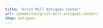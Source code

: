 ```yaml
---
title: "Grist Mill Antiques Center"
url: /pemberton/grist-mill-antiques-center/
shop: antiques
---
```

